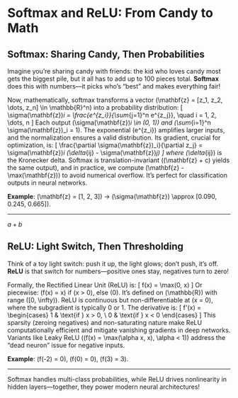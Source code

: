 # Softmax and ReLU: From Candy to Math

## Softmax: Sharing Candy, Then Probabilities
Imagine you’re sharing candy with friends: the kid who loves candy most gets the biggest pile, but it all has to add up to 100 pieces total. **Softmax** does this with numbers—it picks who’s “best” and makes everything fair!  

Now, mathematically, softmax transforms a vector \(\mathbf{z} = [z_1, z_2, \dots, z_n] \in \mathbb{R}^n\) into a probability distribution:
\[
\sigma(\mathbf{z})_i = \frac{e^{z_i}}{\sum_{j=1}^n e^{z_j}}, \quad i = 1, 2, \dots, n
\]
Each output \(\sigma(\mathbf{z})_i \in (0, 1)\) and \(\sum_{i=1}^n \sigma(\mathbf{z})_i = 1\). The exponential \(e^{z_i}\) amplifies larger inputs, and the normalization ensures a valid distribution. Its gradient, crucial for optimization, is:
\[
\frac{\partial \sigma(\mathbf{z})_i}{\partial z_j} = \sigma(\mathbf{z})_i (\delta_{ij} - \sigma(\mathbf{z})_j)
\]
where \(\delta_{ij}\) is the Kronecker delta. Softmax is translation-invariant (\(\mathbf{z} + c\) yields the same output), and in practice, we compute \(\mathbf{z} - \max(\mathbf{z})\) to avoid numerical overflow. It’s perfect for classification outputs in neural networks.

**Example**: \(\mathbf{z} = [1, 2, 3]\) → \(\sigma(\mathbf{z}) \approx [0.090, 0.245, 0.665]\).

---

$a + b$

## ReLU: Light Switch, Then Thresholding
Think of a toy light switch: push it up, the light glows; don’t push, it’s off. **ReLU** is that switch for numbers—positive ones stay, negatives turn to zero!  

Formally, the Rectified Linear Unit (ReLU) is:
\[
f(x) = \max(0, x)
\]
Or piecewise: \(f(x) = x\) if \(x > 0\), else \(0\). It’s defined on \(\mathbb{R}\) with range \([0, \infty)\). ReLU is continuous but non-differentiable at \(x = 0\), where the subgradient is typically 0 or 1. The derivative is:
\[
f'(x) = 
\begin{cases} 
1 & \text{if } x > 0, \\
0 & \text{if } x < 0 
\end{cases}
\]
This sparsity (zeroing negatives) and non-saturating nature make ReLU computationally efficient and mitigate vanishing gradients in deep networks. Variants like Leaky ReLU (\(f(x) = \max(\alpha x, x), \alpha < 1\)) address the “dead neuron” issue for negative inputs.

**Example**: \(f(-2) = 0\), \(f(0) = 0\), \(f(3) = 3\).

---

Softmax handles multi-class probabilities, while ReLU drives nonlinearity in hidden layers—together, they power modern neural architectures!
